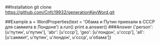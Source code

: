 ##Installation
	git clone https://github.com/Cnfc19932/generationKeyWord.git

##Example
	a = WordProperties(text = 'Обама и Путин приехали в СССР для саммита в Лондоне')
	a.run()
	print a.answer()
###Answer
	{'person': [u'путин', u'путин'], 'abr': [u'ссср'], 'geo': [u'лондон', u'ссср'], 'all': [u'саммит', u'путин', u'лондон', u'ссср', u'обама']}